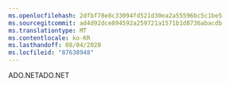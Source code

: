 ```yaml
---
ms.openlocfilehash: 2dfbf78e8c33094fd521d30ea2a55596bc5c1be5
ms.sourcegitcommit: ad4d92dce894592a259721a1571b1d8736abacdb
ms.translationtype: MT
ms.contentlocale: ko-KR
ms.lasthandoff: 08/04/2020
ms.locfileid: "87638948"
---
```

<span data-ttu-id="a03f3-101">ADO.NET</span><span class="sxs-lookup"><span data-stu-id="a03f3-101">ADO.NET</span></span>
